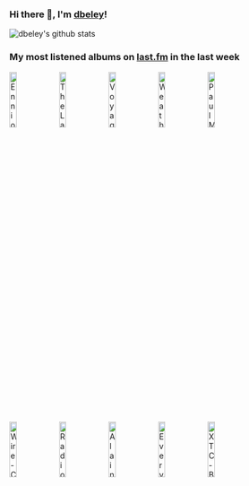 ### Hi there 👋, I'm [dbeley](https://dbeley.ovh/en)!

![dbeley's github stats](https://github-readme-stats.vercel.app/api?username=dbeley)

### My most listened albums on [last.fm](https://www.last.fm/user/d_beley) in the last week

[<img src='https://lastfm.freetls.fastly.net/i/u/300x300/c0933a18a88248aaa1a1e27d2584b6c8.png' width='16%' height='16%' alt='Ennio Morricone - Il buono, il brutto, il cattivo'>](https://www.last.fm/music/ennio%2bmorricone/il%2bbuono%252c%2bil%2bbrutto%252c%2bil%2bcattivo)&nbsp;
[<img src='https://lastfm.freetls.fastly.net/i/u/300x300/48a26e613124f0a242545ebe620b4951.png' width='16%' height='16%' alt='The Last Dinner Party - Prelude To Ecstasy'>](https://www.last.fm/music/the%2blast%2bdinner%2bparty/prelude%2bto%2becstasy)&nbsp;
[<img src='https://lastfm.freetls.fastly.net/i/u/300x300/c083e66aafa19449c013f30a054686ac.jpg' width='16%' height='16%' alt='Voyage - VOYAGE'>](https://www.last.fm/music/voyage/voyage)&nbsp;
[<img src='https://lastfm.freetls.fastly.net/i/u/300x300/04320832727734600b1bdd210630b484.jpg' width='16%' height='16%' alt='Weatherday - Come In'>](https://www.last.fm/music/weatherday/come%2bin)&nbsp;
[<img src='https://lastfm.freetls.fastly.net/i/u/300x300/685a56d9936f4ce8afead850acbcbd05.jpg' width='16%' height='16%' alt='Paul McCartney - McCartney'>](https://www.last.fm/music/paul%2bmccartney/mccartney)&nbsp;
<br>
[<img src='https://lastfm.freetls.fastly.net/i/u/300x300/cc93b6f2904a488fbda811f198b50205.png' width='16%' height='16%' alt='Wire - Chairs Missing'>](https://www.last.fm/music/wire/chairs%2bmissing)&nbsp;
[<img src='https://lastfm.freetls.fastly.net/i/u/300x300/55ac8f97bde6cbe5e9a8857b435457e9.jpg' width='16%' height='16%' alt='Radiohead - Hail to the Thief'>](https://www.last.fm/music/radiohead/hail%2bto%2bthe%2bthief)&nbsp;
[<img src='https://lastfm.freetls.fastly.net/i/u/300x300/29bb3360a1c5f91539cec663e71c1e99.gif' width='16%' height='16%' alt='Alain Bashung - Play Blessures'>](https://www.last.fm/music/alain%2bbashung/play%2bblessures)&nbsp;
[<img src='https://lastfm.freetls.fastly.net/i/u/300x300/0530a2712afe3bb8c751304b33afc1ab.jpg' width='16%' height='16%' alt='Everything Everything - A Fever Dream'>](https://www.last.fm/music/everything%2beverything/a%2bfever%2bdream)&nbsp;
[<img src='https://lastfm.freetls.fastly.net/i/u/300x300/f8281a0ac73000ce53b80b0065484070.jpg' width='16%' height='16%' alt='XTC - Black Sea'>](https://www.last.fm/music/xtc/black%2bsea)&nbsp;
<br>
